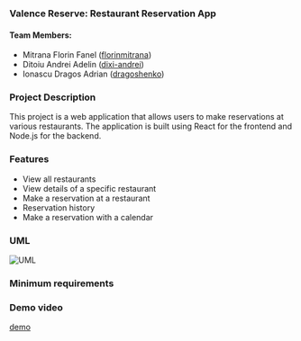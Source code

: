 ### Valence Reserve: Restaurant Reservation App

#### Team Members:
- Mitrana Florin Fanel ([florinmitrana](https://github.com/florinmitrana))
- Ditoiu Andrei Adelin ([dixi-andrei](https://github.com/dixi-andrei))
- Ionascu Dragos Adrian ([dragoshenko](https://github.com/dragoshenko))

### Project Description

This project is a web application that allows users to make reservations at various restaurants. The application is built using React for the frontend and Node.js for the backend.

### Features
- View all restaurants
- View details of a specific restaurant
- Make a reservation at a restaurant
- Reservation history
- Make a reservation with a calendar


### UML
![UML](docs/uml_diagram.png)



### Minimum requirements



### Demo video

[demo](https://www.youtube.com/watch?v=u53mRT3PeSs)